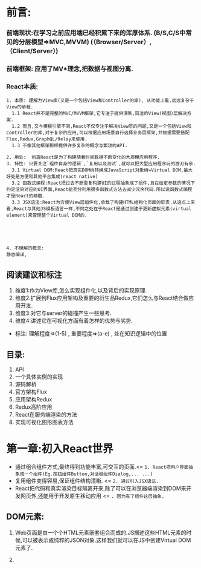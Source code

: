 # 前言:
### 前端现状:在学习之前应用端已经积累下来的浑厚体系. (B/S,C/S中常见的分层模型=>MVC,MVVM) (（Browser/Server）,（Client/Server）)
### 前端框架: 应用了MV*理念,把数据与视图分离.
### React本质:



    1. 本质: 理解为View库(又是一个包括View和Controller的库), 从功能上看,远远复杂于View的承载.
      1.1 React并不是完整的MVC/MVVM框架,它专注于提供清晰,简洁的View(视图)层解决方案.
      1.2 而且,又与模板引擎不同,React不仅专注于解决View层的问题,又是一个包括View和Controller的库,对于复杂的应用,可以根据应用场景自行选择业务层框架,并根据需要搭配Flux,Redux,GraphQL/Relay来使用.
      1.3 不像其他框架那样提供许多复杂的概念与繁琐的API.

    2. 用处:  创造React是为了构建随着时间数据不断变化的大规模应用程序.
    3. 特性: 只要关注`组件自身的逻辑`,`复用以及测试`,就可以把大型应用程序玩的游刃有余.
      3.1 Virtual DOM:React把真实DOM树转换成JavaScript对象树=Virtual DOM,最大好处是方便和其他平台集成(react native)
      3.2 函数式编程:React把过去不断重复构建UI的过程抽象成了组件,且在给定参数的情况下约定渲染对应的UI界面,React能充分利用很多函数式方法去减少冗余代码.所以说函数式编程才是React的精髓.
      3.3 JSX语法:React为方便View层组件化,承载了构建HTML结构化页面的职责.从这点上来看,React与其他JS模板语言一样,不同之处在于React是通过创建于更新虚拟元素(virtual element)来管理整个Virtual DOM的.





    4. 不理解的概念:
    静态编译,



## 阅读建议和标注
1. 维度1:作为View库,怎么实现组件化,以及背后的实现原理.
2. 维度2:扩展到Flux应用架构及重要的衍生品Redux,它们怎么与React结合做应用开发.
3. 维度3:对它与server的碰撞产生一些思考.
4. 维度4:讲述它在可视化方面有着怎样的优势与劣势.
* 标注: 理解程度=>(1-5) , 重要程度=>(a-e) , 处在知识逻辑中的位置


## 目录:
1. API
2. 一个具体实例的实现
3. 源码解析
4. 官方架构Flux
5. 应用架构Redux
6. Redux高阶应用
7. React在服务端渲染的方法
8. 实现可视化图形图表方法



# 第一章:初入React世界
* 通过组合组件方式,最终得到功能丰富,可交互的页面.<= `1. React把用户界面抽象成一个组件(Eg.按钮组件Button,对话框组件Dialog,... ...)`
* 复用组件变得容易,保证组件结构清晰. <= `2. 通过引入JSX语法.`
* React把代码和真实渲染目标隔离开来,除了可以在浏览器端渲染到DOM来开发网页外,还能用于开发原生移动应用 <= `. 因为有了组件这层抽象.`

## DOM元素:
1. Web页面是由一个个HTML元素嵌套组合而成的.JS描述这些HTML元素的时候,可以被表示成纯粹的JSON对象.这样我们就可以在JS中创建Virtual DOM 元素了.

2.
